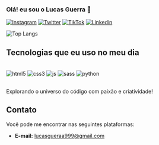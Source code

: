 ### Olá! eu sou o Lucas Guerra 👋


[![Instagram](https://img.shields.io/badge/Instagram-E4405F?style=for-the-badge&logo=instagram&logoColor=white)](https://www.instagram.com/eolkazin/) 
[![Twitter](https://img.shields.io/badge/Twitter-1DA1F2?style=for-the-badge&logo=twitter&logoColor=white)](https://twitter.com/eolkazin) 
[![TikTok](https://img.shields.io/badge/TikTok-000000?style=for-the-badge&logo=tiktok&logoColor=white)](https://www.tiktok.com/@eolkazin) 
[![Linkedin](https://img.shields.io/badge/LinkedIn-0077B5?style=for-the-badge&logo=linkedin&logoColor=white)](https://www.linkedin.com/in/lucas-guerra-85225826a/) 

![Top Langs](https://github-readme-stats.vercel.app/api/top-langs/?username=eolkazin&layout=compact)

## Tecnologias que eu uso no meu dia 

<div style="display: inline_block"><br/>
<img align="center" alt="html5" src="https://img.shields.io/badge/HTML5-E34F26?style=for-the-badge&logo=html5&logoColor=white">
<img align="center" alt="css3" src="https://img.shields.io/badge/CSS3-1572B6?style=for-the-badge&logo=css3&logoColor=white">
<img align="center" alt="js" src="https://img.shields.io/badge/JavaScript-F7DF1E?style=for-the-badge&logo=javascript&logoColor=black">
<img align="center" alt="sass" src="https://img.shields.io/badge/Sass-CC6699?style=for-the-badge&logo=sass&logoColor=white">
<img align="center" alt="python" src="https://img.shields.io/badge/Python-14354C?style=for-the-badge&logo=python&logoColor=white">
</div><br/>


Explorando o universo do código com paixão e criatividade!

## Contato

Você pode me encontrar nas seguintes plataformas:

- **E-mail:** [lucasgueraa999@gmail.com](mailto:lucasgueraa999@gmail.com)


